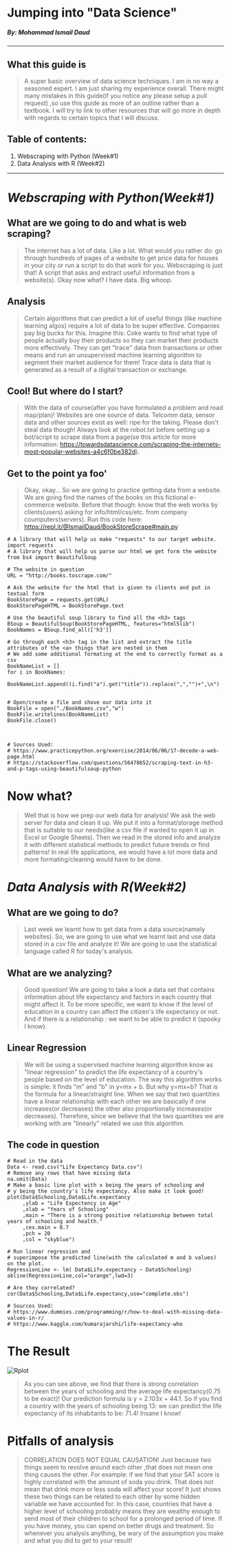 # Jumping into **"Data Science"**
##### By: Mohammad Ismail Daud 
***

## What this guide is
> A super basic overview of data science techniques. I am in no way a seasoned expert. I am just sharing my experience overall. There might many mistakes in this guide(if you notice any please setup a pull request) ,so use this guide as more of an outline rather than a textbook. I will try to link to other resources that will go more in depth with regards to certain topics that I will discuss.

## Table of contents:
1. Webscraping with Python (Week#1)
2. Data Analysis with R (Week#2)
***
# ***Webscraping with Python(Week#1)***

## What are we going to do and what is web scraping?
> The internet has a lot of data. Like a lot. What would you rather do: go through hundreds of pages of a website to get price data for houses in your city or run a script to do that work for you. Webscraping is just that! A script that asks and extract useful information from a website(s). Okay now what? I have data. Big whoop. 

## Analysis
> Certain algorithms that can predict a lot of useful things (like machine learning algos) require a lot of data to be super effective. Companies pay big bucks for this. Imagine this: Coke wants to find what type of people actually buy their products so they can market their products more effectively. They can get "trace" data from transactions or other means and run an unsupervised machine learning algorithm to segment their market audience for them! 
Trace data is data that is generated as a result of a digital transaction or exchange.


## Cool! But where do I start?
> With the data of course(after you have formulated a problem and road map/plan)! Websites are one source of data. Telcomm data, sensor data and other sources exist as well: ripe for the taking. Please don't steal data though! Always look at the robot.txt before setting up a bot/script to scrape data from a page(se this article for more information: https://towardsdatascience.com/scraping-the-internets-most-popular-websites-a4c6f0be382d).  

## Get to the point ya foo'
> Okay, okay...  So we are going to practice getting data from a website. We are going find the names of the books on this fictional e-commerce website. Before that though: know that the web works by clients(users) asking for info/html/css/etc. from company coumputers(servers).
Run this code here: https://repl.it/@IsmailDaud/BookStoreScrape#main.py
```
# A library that will help us make "requests" to our target website.
import requests
# A library that will help us parse our html we get form the website
from bs4 import BeautifulSoup

# The website in question
URL = "http://books.toscrape.com/"

# Ask the website for the html that is given to clients and put in textual form
BookStorePage = requests.get(URL)
BookStorePageHTML = BookStorePage.text

# Use the beautiful soup library to find all the <h3> tags 
BSoup = BeautifulSoup(BookStorePageHTML, features="html5lib")
BookNames = BSoup.find_all(['h3'])

# Go through each <h3> tag in the list and extract the title attributes of the <a> things that are nested in them
# We add some additional formating at the end to correctly format as a csv
BookNameList = []
for i in BookNames:
  BookNameList.append((i.find("a").get("title")).replace(",","")+",\n")


# Open/create a file and shove our data into it
BookFile = open("./BookNames.csv","w")
BookFile.writelines(BookNameList)
BookFile.close()



# Sources Used:
# https://www.practicepython.org/exercise/2014/06/06/17-decode-a-web-page.html
# https://stackoverflow.com/questions/56478652/scraping-text-in-h3-and-p-tags-using-beautifulsoup-python
```
# Now what?
> Well that is how we prep our web data for analysis! We ask the web server for data and clean it up. We put it into a format/storage method that is suitable to our needs(like a csv file if wanted to open it up in Excel or Google Sheets). Then we read in the stored info and analyze it with different statistical methods to predict future trends or find patterns! In real life applications, we would have a lot more data and more formating/cleaning would have to be done.

# ***Data Analysis with R(Week#2)***

## What are we going to do?
> Last week we learnt how to get data from a data source(namely websites). So, we are going to use what we learnt last and use data stored in a csv file and analyze it! We are going to use the statistical language called R for today's analysis.

## What are we analyzing?
> Good question! We are going to take a look a data set that contains information about life expectancy and factors in each country that might affect it. To be more specific, we want to know if the level of education in a country can affect the citizen's life expectancy or not. And if there is a relationship : we want to be able to predict it (spooky I know).

##  Linear Regression
> We will be using a supervised machine learning algorithm know as "linear regression" to predict the life expectancy of a country's people based on the level of education. The way this algorithm works is simple: it finds "m" and "b" in y=mx + b. But why y=mx+b? That is the formula for a linear/straight line. When we say that two quantities have a linear relationship with each other we are  basically if one increases(or decreases) the other also proportionally increases(or decreases). Therefore, since we believe that the two quantities we are working with are "linearly" related we use this algorithm. 

## The code in question

```
# Read in the data
Data <- read.csv("Life Expectancy Data.csv")
# Remove any rows that have missing data
na.omit(Data)
# Make a basic line plot with x being the years of schooling and 
# y being the country's life expectancy. Also make it look good!
plot(Data$Schooling,Data$Life.expectancy
     ,ylab = "Life Expectency in Age"
     ,xlab = "Years of Schooling"
     ,main = "There is a strong positive relationship between total years of schooling and health."
     ,cex.main = 0.7
     ,pch = 20
     ,col = "skyblue")

# Run linear regression and
# superimpose the predicted line(with the calculated m and b values) on the plot.
RegressionLine <- lm( Data$Life.expectancy ~ Data$Schooling)
abline(RegressionLine,col="orange",lwd=3)

# Are they correlated?
cor(Data$Schooling,Data$Life.expectancy,use="complete.obs")

# Sources Used:
# https://www.dummies.com/programming/r/how-to-deal-with-missing-data-values-in-r/
# https://www.kaggle.com/kumarajarshi/life-expectancy-who

```

# The Result
![Rplot](https://i.ibb.co/Sn0kbHP/Rplot.png)

> As you can see above, we find that there is strong correlation between the years of schooling and the average life expectancy(0.75 to be exact)!  Our prediction formula is y = 2.103x + 44.1. So if you find a country with the years of schooling being 13: we can predict the life expectancy of its inhabitants to be: 71.4! Insane I know!

# Pitfalls of analysis
>  CORRELATION DOES NOT EQUAL CAUSATION! Just because two things seem to revolve around each other ,that does not mean one thing causes the other. For example: if we find that your SAT score is highly correlated with the amount of soda you drink. That does not mean that drink more or less soda will affect your score! It just shows these two things can be related to each other by some hidden variable we have accounted for. In this case, countries that have a higher level of schooling probably means they are wealthy enough to send most of their children to school for a prolonged period of time. If you have money, you can spend on better drugs and treatment. So whenever you analysis anything, be wary of the assumption you make and what you did to get to your result!
